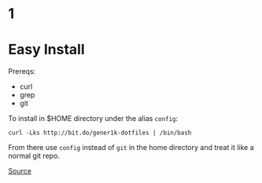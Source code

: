 # 1
# Easy Install
Prereqs:
- curl
- grep
- git

To install in $HOME directory under the alias `config`:  

```curl -Lks http://bit.do/gener1k-dotfiles | /bin/bash```

From there use `config` instead of `git` in the home directory and treat it like a normal git repo.

[Source](https://developer.atlassian.com/blog/2016/02/best-way-to-store-dotfiles-git-bare-repo/)
